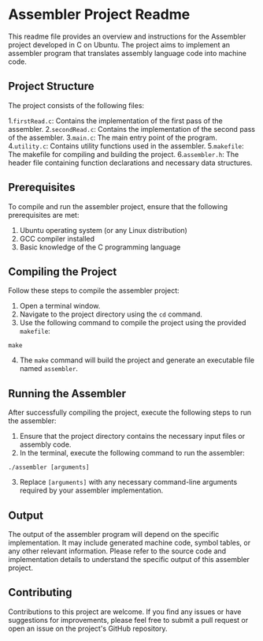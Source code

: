 # Assembler Project Readme

This readme file provides an overview and instructions for the Assembler project developed in C on Ubuntu. The project aims to implement an assembler program that translates assembly language code into machine code.

## Project Structure

The project consists of the following files:

1.`firstRead.c`: Contains the implementation of the first pass of the assembler.
2.`secondRead.c`: Contains the implementation of the second pass of the assembler.
3.`main.c`: The main entry point of the program.
4.`utility.c`: Contains utility functions used in the assembler.
5.`makefile`: The makefile for compiling and building the project.
6.`assembler.h`: The header file containing function declarations and necessary data structures.

## Prerequisites

To compile and run the assembler project, ensure that the following prerequisites are met:

1. Ubuntu operating system (or any Linux distribution)
2. GCC compiler installed
3. Basic knowledge of the C programming language

## Compiling the Project

Follow these steps to compile the assembler project:

1. Open a terminal window.
2. Navigate to the project directory using the `cd` command.
3. Use the following command to compile the project using the provided `makefile`:

```shell
make
```

4. The `make` command will build the project and generate an executable file named `assembler`.

## Running the Assembler

After successfully compiling the project, execute the following steps to run the assembler:

1. Ensure that the project directory contains the necessary input files or assembly code.
2. In the terminal, execute the following command to run the assembler:

```shell
./assembler [arguments]
```

3. Replace `[arguments]` with any necessary command-line arguments required by your assembler implementation.

## Output

The output of the assembler program will depend on the specific implementation. It may include generated machine code, symbol tables, or any other relevant information. Please refer to the source code and implementation details to understand the specific output of this assembler project.

## Contributing

Contributions to this project are welcome. If you find any issues or have suggestions for improvements, please feel free to submit a pull request or open an issue on the project's GitHub repository.
